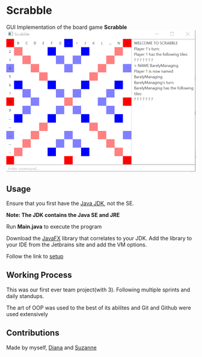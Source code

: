 # Scrabble
GUI Implementation of the board game **Scrabble**
![Gui](img/gui.png)

## Usage
Ensure that you first have the [Java JDK](https://www.oracle.com/java/technologies/javase/javase-jdk8-downloads.html),
not the SE.

**Note: The JDK contains the Java SE and JRE**

Run **Main.java** to execute the program

Download the [JavaFX](https://openjfx.io/) library that correlates to your
JDK. 
Add the library to your IDE from the Jetbrains
site and add the VM options.

Follow the link to [setup](https://www.jetbrains.com/help/idea/javafx.html)

## Working Process
This was our first ever team project(with 3). Following multiple
sprints and daily standups.

The art of OOP was used to the best of its abilites and 
Git and Github were used extensively 

## Contributions
Made by myself, [Diana](https://github.com/daianamorjolic) and [Suzanne](https://github.com/S-u-z)

